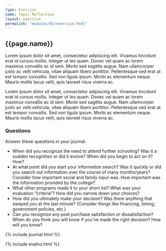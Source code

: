 ```yaml
---
type: Exercise
name: Topic Reflection
layout: exercise
permalink: "modules/01/exercise.html"
---
```


## {{page.name}}

Lorem ipsum dolor sit amet, consectetur adipiscing elit. Vivamus tincidunt erat id cursus mollis. Integer ut leo quam. Donec vel quam ac lorem maximus convallis ac id sem. Morbi sed sagittis augue. Nam ullamcorper justo ac velit vehicula, vitae aliquam libero porttitor. Pellentesque sed erat at est tempor convallis. Sed non ligula ipsum. Morbi ac elementum neque. Mauris mollis lacus velit, quis laoreet risus viverra ac.

Lorem ipsum dolor sit amet, consectetur adipiscing elit. Vivamus tincidunt erat id cursus mollis. Integer ut leo quam. Donec vel quam ac lorem maximus convallis ac id sem. Morbi sed sagittis augue. Nam ullamcorper justo ac velit vehicula, vitae aliquam libero porttitor. Pellentesque sed erat at est tempor convallis. Sed non ligula ipsum. Morbi ac elementum neque. Mauris mollis lacus velit, quis laoreet risus viverra ac.

### Questions

Answer these questions in your journal:

- When did you recognize the need to attend further schooling? Was it a sudden recognition or did it evolve? When did you begin to act on it? How?
- At what point did you start your information search? Was it quickly or did you search out information over the course of many months/years? Consider how important social and family input was. How important was the information provided by the college?
- What other programs made it to your short list? What was your evaluation “criteria”? How did you narrow down your choices?
- How did you ultimately make your decision? Was there anything that swayed you at the last minute? (Consider things like financing, timing, government policies, etc.)
- Can you recognize any post purchase satisfaction or dissatisfaction? When do you think you will know if you’ve made the right decision? How will you know?

{% include journal.html %}

<!-- {% include eval.html %} -->
{% include evalno.html %} 

